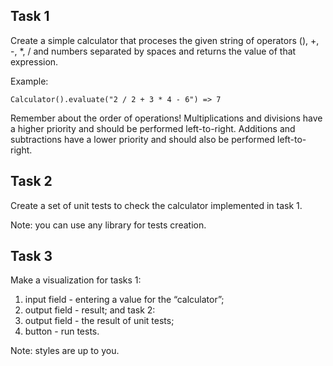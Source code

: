## Task 1
Create a simple calculator that proceses the given string of operators (), +, -, *, / and numbers separated by spaces and returns the value of that expression.

Example:
```
Calculator().evaluate("2 / 2 + 3 * 4 - 6") => 7
```
Remember about the order of operations! Multiplications and divisions have a higher priority and should be performed left-to-right. Additions and subtractions have a lower priority and should also be performed left-to-right.

## Task 2

Create a set of unit tests to check the calculator implemented in task 1.

Note: you can use any library for tests creation.

## Task 3

Make a visualization for tasks 1:
  1) input field - entering a value for the “calculator”;
  2) output field - result;
and task 2:
  1) output field - the result of unit tests;
  2) button - run tests.


 Note: styles are up to you.
